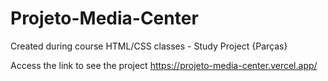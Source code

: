 # Projeto-Media-Center

Created during course HTML/CSS classes - Study Project {Parças}

Access the link to see the project <https://projeto-media-center.vercel.app/>
